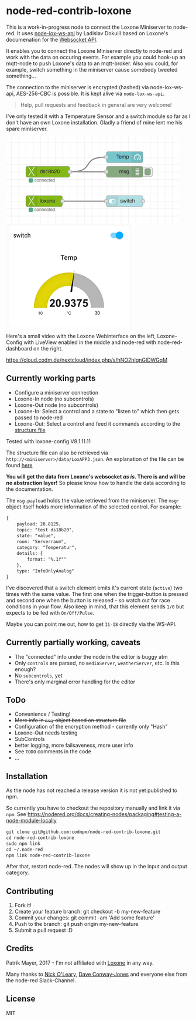 node-red-contrib-loxone
=
This is a work-in-progress node to connect the Loxone Miniserver to
node-red. It uses [node-lox-ws-api](https://github.com/alladdin/node-lox-ws-api) 
by Ladislav Dokulil based on Loxone's documenation for the [Websocket API](https://www.loxone.com/dede/wp-content/uploads/sites/2/2016/08/loxone-communicating-with-the-miniserver.pdf).

It enables you to connect the Loxone Miniserver directly to node-red and work with the data
on occuring events. For example you could hook-up an mqtt-node to push Loxone's data to an mqtt-broker.
Also you could, for example, switch something in the miniserver cause somebody tweeted something...

The connection to the miniserver is encrypted (hashed) via node-lox-ws-api, AES-256-CBC is possible. It is
kept alive via `node-lox-ws-api`.

> Help, pull requests and feedback in general are very welcome!

I've only tested it with a Temperature Sensor and a switch module so far as I don't 
have an own Loxone installation. Gladly a friend of mine lent me his spare miniserver.

![image of node-red editor](node-red-loxone-editor.png)
![image node-red dashboard](node-red-loxone-dashboard.png)

Here's a small video with the Loxone Webinterface on the left, Loxone-Config with LiveView enabled in the 
middle and node-red with node-red-dashboard on the right.

https://cloud.codm.de/nextcloud/index.php/s/hNO2hIgnGIDWGqM

Currently working parts
-
* Configure a miniserver connection 
* Loxone-In node (no subcontrols)
* Loxone-Out node (no subcontrols)
* Loxone-In: Select a control and a state to "listen to" which then gets passed to node-red
* Loxone-Out: Select a control and feed it commands according to the [structure file](https://www.loxone.com/dede/wp-content/uploads/sites/2/2016/08/loxone-structure-file.pdf?x48792)

Tested with loxone-config V8.1.11.11

The structure file can also be retrieved via `http://<miniserver>/data/LoxAPP3.json`.
An explanation of the file can be found [here](https://www.loxone.com/dede/wp-content/uploads/sites/2/2016/08/loxone-structure-file.pdf)

**You will get the data from Loxone's websocket _as is_. There is and will be no abstraction layer!**
So please know how to handle the data according to the documentation.

The `msg.payload` holds the value retrieved from the miniserver. The `msg`-object itself holds more information of
the selected control. For example:

    {
        payload: 20.8125,
        topic: "test ds18b20",
        state: "value",
        room: "Serverraum",
        category: "Temperatur",
        details: {
            format: "%.1f°"
        },
        type: "InfoOnlyAnalog"
    }
    
I've discovered that a switch element emits it's current state (`active`) two times with the same value.
The first one when the trigger-button is pressed and second one when the button is released - so 
watch out for race conditions in your flow.
Also keep in mind, that this element sends `1/0` but expects to be fed with `On/Off/Pulse`.

Maybe you can point me out, how to get `I1-I8` directly via the WS-API.

Currently partially working, caveats
-
* The "connected" info under the node in the editor is buggy atm
* Only `controls` are parsed, no `mediaServer`, `weatherServer`, etc. 
  Is this enough? 
* No `subcontrols`, yet
* There's only marginal error handling for the editor


ToDo
-
* Convenience / Testing!
* ~~More info in `msg`-object based on structure file~~
* Configuration of the encryption method - currently only "Hash"
* ~~Loxone-Out~~ needs testing
* SubControls
* better logging, more failsaveness, more user info
* See `TODO` comments in the code
* ...

Installation
-
As the node has not reached a release version it is not yet published to npm.

So currently you have to checkout the repository manually and link it via `npm`. 
See https://nodered.org/docs/creating-nodes/packaging#testing-a-node-module-locally

    git clone git@github.com:codmpm/node-red-contrib-loxone.git
    cd node-red-contrib-loxone
    sudo npm link
    cd ~/.node-red
    npm link node-red-contrib-loxone
    
After that, restart node-red. The nodes will show up in the input and output category.

Contributing
-

1. Fork it!
2. Create your feature branch: git checkout -b my-new-feature
3. Commit your changes: git commit -am 'Add some feature'
4. Push to the branch: git push origin my-new-feature
5. Submit a pull request :D

Credits
-
Patrik Mayer, 2017 - I'm not affiliated with [Loxone](https://www.loxone.com/) in any way.

Many thanks to [Nick O'Leary](https://github.com/knolleary), [Dave Conway-Jones](https://github.com/dceejay/)
 and everyone else from the node-red Slack-Channel. 

License
-
MIT

